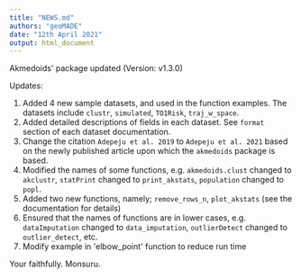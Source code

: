 ```yaml
---
title: "NEWS.md"
authors: "geoMADE"
date: "12th April 2021"
output: html_document
---
```



Akmedoids' package updated (Version: v1.3.0)

Updates:
1. Added 4 new sample datasets, and used in the function examples. The datasets include `clustr`, `simulated`, `TO1Risk`, `traj_w_space`.
2. Added detailed descriptions of fields in each dataset. See `format` section of each dataset documentation.
3. Change the citation `Adepeju et al. 2019` to `Adepeju et al. 2021` based on the newly published article upon which the `akmedoids` package is based.
4. Modified the names of some functions, e.g. `akmedoids.clust` changed to `akclustr`,  `statPrint` changed to `print_akstats`, `population` changed to `popl`.
5. Added two new functions, namely; `remove_rows_n`, `plot_akstats` (see the documentation for details)
6. Ensured that the names of functions are in lower cases, e.g. `dataImputation` changed to `data_imputation`, `outlierDetect` changed to `outlier_detect`, etc.
7. Modify example in 'elbow_point' function to reduce run time


Your faithfully.
Monsuru.

